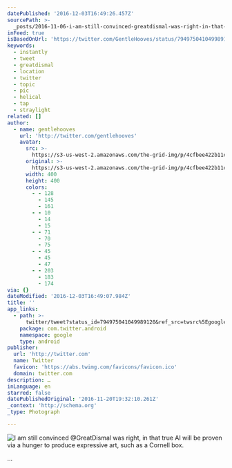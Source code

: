 ```yaml
---
datePublished: '2016-12-03T16:49:26.457Z'
sourcePath: >-
  _posts/2016-11-06-i-am-still-convinced-greatdismal-was-right-in-that-true-ai.md
inFeed: true
isBasedOnUrl: 'https://twitter.com/GentleHooves/status/794975041049989120'
keywords:
  - instantly
  - tweet
  - greatdismal
  - location
  - twitter
  - topic
  - pic
  - helical
  - tap
  - straylight
related: []
author:
  - name: gentlehooves
    url: 'http://twitter.com/gentlehooves'
    avatar:
      src: >-
        https://s3-us-west-2.amazonaws.com/the-grid-img/p/4cfbee422b11c8901d7b263530d52cde27076518.jpg
      original: >-
        https://s3-us-west-2.amazonaws.com/the-grid-img/p/4cfbee422b11c8901d7b263530d52cde27076518.jpg
      width: 400
      height: 400
      colors:
        - - 128
          - 145
          - 161
        - - 10
          - 14
          - 15
        - - 71
          - 70
          - 75
        - - 45
          - 45
          - 47
        - - 203
          - 183
          - 174
via: {}
dateModified: '2016-12-03T16:49:07.984Z'
title: ''
app_links:
  - path: >-
      twitter/tweet?status_id=794975041049989120&ref_src=twsrc%5Egoogle%7Ctwcamp%5Eandroidseo%7Ctwgr%5Estatus%7Ctwterm%5E794975041049989120
    package: com.twitter.android
    namespace: google
    type: android
publisher:
  url: 'http://twitter.com'
  name: Twitter
  favicon: 'https://abs.twimg.com/favicons/favicon.ico'
  domain: twitter.com
description: …
inLanguage: en
starred: false
datePublishedOriginal: '2016-11-20T19:32:10.261Z'
_context: 'http://schema.org'
_type: Photograph

---
```

![I am still convinced @GreatDismal was right, in that true AI will be proven via a *hunger* to produce expressive art, such as a Cornell box.](https://imgflo.herokuapp.com/graph/2b2431f8e7ba7b0/545654b011c80a967592e473f526aae4/noop.jpg?input=https%3A%2F%2Fpbs.twimg.com%2Fmedia%2FCwhRlIjXUAEWRGx.jpg%3Alarge)

...